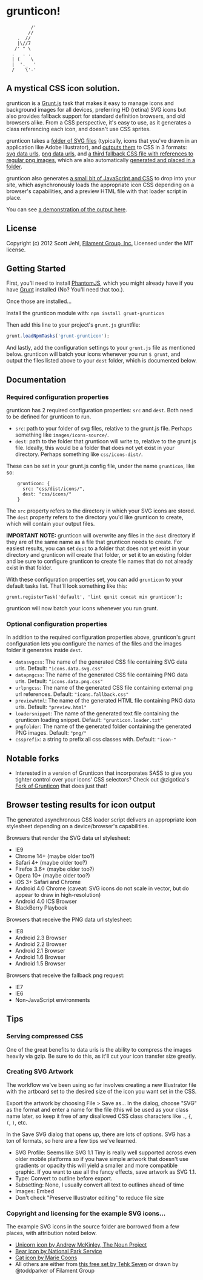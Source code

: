 # grunticon!

```
         /'
        //
    .  //
    |\//7
   /' " \     
  .   . .      
  | (    \     
  |  '._  '        
  /    \'-'

```

## A mystical CSS icon solution.

grunticon is a [Grunt.js](https://github.com/cowboy/grunt/) task that makes it easy to manage icons and background images for all devices, preferring HD (retina) SVG icons but also provides fallback support for standard definition browsers, and old browsers alike. From a CSS perspective, it's easy to use, as it generates a class referencing each icon, and doesn't use CSS sprites. 

grunticon takes a [folder of SVG files](https://github.com/filamentgroup/grunticon/tree/master/example/source) (typically, icons that you've drawn in an application like Adobe Illustrator), and [outputs them](https://github.com/filamentgroup/grunticon/tree/master/example/output) to CSS in 3 formats: [svg data urls](https://github.com/filamentgroup/grunticon/blob/master/example/output/icons.data.svg.css), [png data urls](https://github.com/filamentgroup/grunticon/blob/master/example/output/icons.data.png.css), and [a third fallback CSS file with references to regular png images](https://github.com/filamentgroup/grunticon/blob/master/example/output/icons.data.png.css), which are also automatically [generated and placed in a folder](https://github.com/filamentgroup/grunticon/tree/master/example/output/png). 

grunticon also generates [a small bit of JavaScript and CSS](https://github.com/filamentgroup/grunticon/blob/master/example/output/grunticon.loader.txt) to drop into your site, which asynchronously loads the appropriate icon CSS depending on a browser's capabilities, and a preview HTML file with that loader script in place. 

You can see [a demonstration of the output here](http://filamentgroup.github.com/grunticon/example/output/preview.html).

## License
Copyright (c) 2012 Scott Jehl, [Filament Group, Inc.](http://filamentgroup.com)
Licensed under the MIT license.

## Getting Started

First, you'll need to install [PhantomJS](http://phantomjs.org/), which you might already have if you have [Grunt](https://github.com/cowboy/grunt) installed (No? You'll need that too.).

Once those are installed...

Install the grunticon module with: `npm install grunt-grunticon`

Then add this line to your project's `grunt.js` gruntfile:

```javascript
grunt.loadNpmTasks('grunt-grunticon');
```

And lastly, add the configuration settings to your `grunt.js` file as mentioned below. grunticon will batch your icons whenever you run `$ grunt`, and output the files listed above to your `dest` folder, which is documented below.


## Documentation

### Required configuration properties

grunticon has 2 required configuration properties: `src` and `dest`. Both need to be defined for grunticon to run.

- `src`: path to your folder of svg files, relative to the grunt.js file. Perhaps something like `images/icons-source/`.
- `dest`: path to the folder that grunticon will write to, relative to the grunt.js file. Ideally, this would be a folder that does not yet exist in your directory. Perhaps something like `css/icons-dist/`.

These can be set in your grunt.js config file, under the name `grunticon`, like so:

```
	grunticon: {
      src: "css/dist/icons/",
      dest: "css/icons/"
    }
```

The `src` property refers to the directory in which your SVG icons are stored. The `dest` property refers to the directory you'd like grunticon to create, which will contain your output files. 

**IMPORTANT NOTE:** grunticon will overwrite any files in the `dest` directory if they are of the same name as a file that grunticon needs to create. For easiest results, you can set `dest` to a folder that does not yet exist in your directory and grunticon will create that folder, or set it to an existing folder and be sure to configure grunticon to create file names that do not already exist in that folder.

With these configuration properties set, you can add `grunticon` to your default tasks list. That'll look something like this:

    grunt.registerTask('default', 'lint qunit concat min grunticon');

grunticon will now batch your icons whenever you run grunt.

### Optional configuration properties

In addition to the required configuration properties above, grunticon's grunt configuration lets you configure the names of the files and the images folder it generates inside `dest`. 

- `datasvgcss`: The name of the generated CSS file containing SVG data uris. Default: `"icons.data.svg.css"`
- `datapngcss`: The name of the generated CSS file containing PNG data uris. Default: `"icons.data.png.css"`
- `urlpngcss`: The name of the generated CSS file containing external png url references. Default: `"icons.fallback.css"`
- `previewhtml`: The name of the generated HTML file containing PNG data uris. Default: `"preview.html"`
- `loadersnippet`:  The name of the generated text file containing the grunticon loading snippet. Default: `"grunticon.loader.txt"`
- `pngfolder`:  The name of the generated folder containing the generated PNG images. Default: `"png/"`
- `cssprefix`: a string to prefix all css classes with. Default: `"icon-"`

## Notable forks

- Interested in a version of Grunticon that incorporates SASS to give you tighter control over your icons' CSS selectors? Check out @zigotica's [Fork of Grunticon](https://github.com/zigotica/grunticon/) that does just that!


## Browser testing results for icon output

The generated asynchronous CSS loader script delivers an appropriate icon stylesheet depending on a device/browser's capabilities.

Browsers that render the SVG data url stylesheet:
- IE9
- Chrome 14+ (maybe older too?)
- Safari 4+ (maybe older too?)
- Firefox 3.6+ (maybe older too?)
- Opera 10+ (maybe older too?)
- iOS 3+ Safari and Chrome
- Android 4.0 Chrome (caveat: SVG icons do not scale in vector, but do appear to draw in high-resolution)
- Android 4.0 ICS Browser
- BlackBerry Playbook

Browsers that receive the PNG data url stylesheet:
- IE8
- Android 2.3 Browser
- Android 2.2 Browser
- Android 2.1 Browser
- Android 1.6 Browser
- Android 1.5 Browser

Browsers that receive the fallback png request:
- IE7
- IE6
- Non-JavaScript environments

## Tips

### Serving compressed CSS
One of the great benefits to data uris is the ability to compress the images heavily via gzip. Be sure to do this, as it'll cut your icon transfer size greatly.

### Creating SVG Artwork

The workflow we've been using so far involves creating a new Illustrator file with the artboard set to the desired size of the icon you want set in the CSS. 

Export the artwork by choosing File > Save as...  In the dialog, choose "SVG" as the format and enter a name for the file (this wil be used as your class name later, so keep it free of any disallowed CSS class characters like `.`, `{`, `(`, `)`, etc.

In the Save SVG dialog that opens up, there are lots of options. SVG has a ton of formats, so here are a few tips we've learned. 

- SVG Profile: Seems like SVG 1.1 Tiny is really well supported across even older mobile platforms so if you have simple artwork that doesn't use gradients or opacity this will yield a smaller and more compatible graphic. If you want to use all the fancy effects, save artwork as SVG 1.1. 
- Type: Convert to outline before export.
- Subsetting: None, I usually convert all text to outlines ahead of time
- Images: Embed
- Don't check "Preserve Illustrator editing" to reduce file size

### Copyright and licensing for the example SVG icons...

The example SVG icons in the source folder are borrowed from a few places, with attribution noted below. 
- [Unicorn icon by Andrew McKinley, The Noun Project](http://thenounproject.com/noun/unicorn/#icon-No3364)
- [Bear icon by National Park Service](http://thenounproject.com/noun/bear/#icon-No499)
- [Cat icon by  Marie Coons](http://thenounproject.com/noun/cat/#icon-No840)
- All others are either from [this free set by Tehk Seven](http://www.tehkseven.net/blog/1/entry-1066-475-free-awesome-high-quality-icons-for-designers/) or drawn by @toddparker of Filament Group



